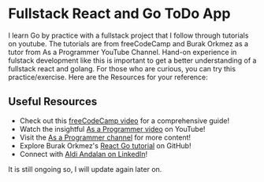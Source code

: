 # Fullstack React and Go ToDo App 

I learn Go by practice with a fullstack project that I follow through tutorials on youtube. The tutorials are from freeCodeCamp and Burak Orkmez as a tutor from As a Programmer YouTube Channel. Hand-on experience in fulstack development like this is important to get a better understanding of a fullstack react and golang. For those who are curious, you can try this practice/exercise. Here are the Resources for your reference:

## Useful Resources

- Check out this [freeCodeCamp video](https://www.youtube.com/watch?v=lNd7XlXwlho) for a comprehensive guide!
- Watch the insightful [As a Programmer video](https://www.youtube.com/watch?v=zw8z_o_kDqc) on YouTube!
- Visit the [As a Programmer channel](https://www.youtube.com/@asaprogrammer_) for more content!
- Explore Burak Orkmez's [React Go tutorial](https://github.com/burakorkmez/react-go-tutorial) on GitHub!
- Connect with [Aldi Andalan on LinkedIn](https://www.linkedin.com/in/aldi-andalan/)!

It is still ongoing so, I will update again later on.